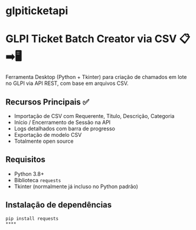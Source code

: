# glpiticketapi
# GLPI Ticket Batch Creator via CSV 📋➡️🖥️

Ferramenta Desktop (Python + Tkinter) para criação de chamados em lote no GLPI via API REST, com base em arquivos CSV.

## Recursos Principais ✅
- Importação de CSV com Requerente, Título, Descrição, Categoria
- Início / Encerramento de Sessão na API
- Logs detalhados com barra de progresso
- Exportação de modelo CSV
- Totalmente open source

## Requisitos
- Python 3.8+
- Biblioteca `requests`
- Tkinter (normalmente já incluso no Python padrão)

## Instalação de dependências
```bash
pip install requests
****
